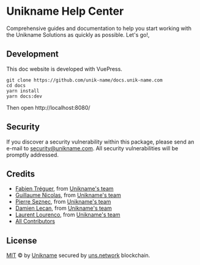 # Unikname Help Center

Comprehensive guides and documentation to help you start working with the Unikname Solutions as quickly as possible. Let's go!,

## Development

This doc website is developed with VuePress.


```
git clone https://github.com/unik-name/docs.unik-name.com
cd docs
yarn install
yarn docs:dev
```

Then open http://localhost:8080/

## Security

If you discover a security vulnerability within this package, please send an e-mail to security@unikname.com. All security vulnerabilities will be promptly addressed.

## Credits

- [Fabien Tréguer](https://github.com/ftreguer), from [Unikname's team](https://www.unikname.com)
- [Guillaume Nicolas](https://github.com/Nigui), from [Unikname's team](https://www.unikname.com)
- [Pierre Seznec](https://github.com/peterjah), from [Unikname's team](https://www.unikname.com)  
- [Damien Lecan](https://github.com/dlecan), from [Unikname's team](https://www.unikname.com)
- [Laurent Lourenco](https://www.linkedin.com/in/laurentlourenco/), from [Unikname's team](https://www.unikname.com)
- [All Contributors](../../../../contributors)

## License

[MIT](LICENSE) © by [Unikname](https://www.unikname.com) secured by [uns.network](https://www.uns.network) blockchain.

